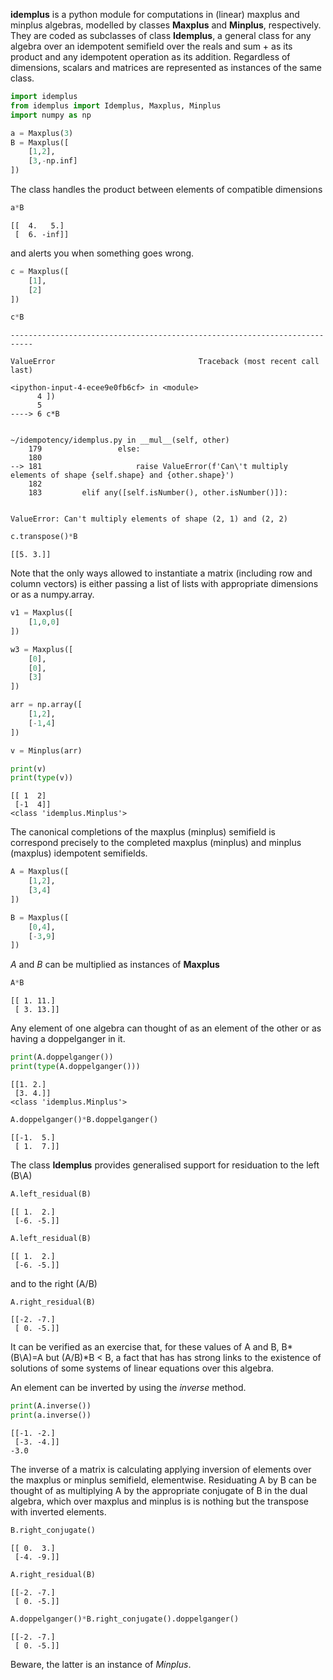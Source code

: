 **idemplus** is a python module for computations in (linear) maxplus and minplus algebras, modelled by classes **Maxplus** and **Minplus**, respectively. They are coded as subclasses of class **Idemplus**, a general class for any algebra over an idempotent semifield over the reals and sum + as its product and any idempotent operation as its addition.
Regardless of dimensions, scalars and matrices are represented as instances of the same class.



```python
import idemplus
from idemplus import Idemplus, Maxplus, Minplus
import numpy as np

a = Maxplus(3)
B = Maxplus([
    [1,2],
    [3,-np.inf]
])
```

The class handles the product between elements of compatible dimensions


```python
a*B
```




    [[  4.   5.]
     [  6. -inf]]



and alerts you when something goes wrong.


```python
c = Maxplus([
    [1],
    [2]
])

c*B
```


    ---------------------------------------------------------------------------

    ValueError                                Traceback (most recent call last)

    <ipython-input-4-ecee9e0fb6cf> in <module>
          4 ])
          5 
    ----> 6 c*B
    

    ~/idempotency/idemplus.py in __mul__(self, other)
        179                 else:
        180 
    --> 181                     raise ValueError(f'Can\'t multiply elements of shape {self.shape} and {other.shape}')
        182 
        183         elif any([self.isNumber(), other.isNumber()]):


    ValueError: Can't multiply elements of shape (2, 1) and (2, 2)



```python
c.transpose()*B
```




    [[5. 3.]]



Note that the only ways allowed to instantiate a matrix (including row and column vectors) is either passing a list of lists with appropriate dimensions or as a numpy.array.


```python
v1 = Maxplus([
    [1,0,0]
])

w3 = Maxplus([
    [0],
    [0],
    [3]
])

arr = np.array([
    [1,2],
    [-1,4]
])

v = Minplus(arr)

print(v)
print(type(v))
```

    [[ 1  2]
     [-1  4]]
    <class 'idemplus.Minplus'>


The canonical completions of the maxplus (minplus) semifield is correspond precisely to the completed maxplus (minplus) and minplus (maxplus) idempotent semifields. 


```python
A = Maxplus([
    [1,2],
    [3,4]
])

B = Maxplus([
    [0,4],
    [-3,9]
])
```

$A$ and $B$ can be multiplied as instances of $\textbf{Maxplus}$


```python
A*B
```




    [[ 1. 11.]
     [ 3. 13.]]



Any element of one algebra can thought of as an element of the other or as having a doppelganger in it.


```python
print(A.doppelganger())
print(type(A.doppelganger()))
```

    [[1. 2.]
     [3. 4.]]
    <class 'idemplus.Minplus'>



```python
A.doppelganger()*B.doppelganger()
```




    [[-1.  5.]
     [ 1.  7.]]



The class **Idemplus** provides generalised support for residuation to the left (B\A)


```python
A.left_residual(B)
```




    [[ 1.  2.]
     [-6. -5.]]




```python
A.left_residual(B)
```




    [[ 1.  2.]
     [-6. -5.]]



and to the right (A/B)


```python
A.right_residual(B)
```




    [[-2. -7.]
     [ 0. -5.]]



It can be verified as an exercise that, for these values of A and B, B\*(B\A)=A but (A/B)\*B < B, a fact that has has strong links to the existence of solutions of some systems of linear equations over this algebra.

An element can be inverted by using the *inverse* method.


```python
print(A.inverse())
print(a.inverse())
```

    [[-1. -2.]
     [-3. -4.]]
    -3.0


The inverse of a matrix is calculating applying inversion of elements over the maxplus or minplus semifield, elementwise. 
Residuating A by B can be thought of as multiplying A by the appropriate conjugate of B in the dual algebra, which over maxplus and minplus is is nothing but the transpose with inverted elements. 


```python
B.right_conjugate()
```




    [[ 0.  3.]
     [-4. -9.]]




```python
A.right_residual(B)
```




    [[-2. -7.]
     [ 0. -5.]]




```python
A.doppelganger()*B.right_conjugate().doppelganger()
```




    [[-2. -7.]
     [ 0. -5.]]



Beware, the latter is an instance of *Minplus*.
